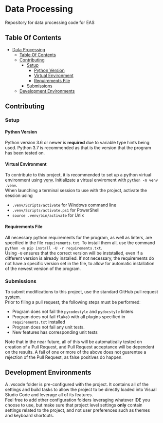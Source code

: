 # Data Processing

Repository for data processing code for EAS

## Table Of Contents

- [Data Processing](#data-processing)
  - [Table Of Contents](#table-of-contents)
  - [Contributing](#contributing)
    - [Setup](#setup)
      - [Python Version](#python-version)
      - [Virtual Environment](#virtual-environment)
      - [Requirements File](#requirements-file)
    - [Submissions](#submissions)
  - [Development Environments](#development-environments)

## Contributing

### Setup

#### Python Version

Python version 3.6 or newer is **required** due to variable type hints being used.
Python 3.7 is recommended as that is the version that the program has been tested on.

#### Virtual Environment

To contribute to this project, it is recommended to set up a python virtual environment using [venv](https://docs.python.org/3/library/venv.html).
Initializate a virtual enviroment with `python -m venv .venv`.\
When launching a terminal session to use with the project, activate the session using

- `.venv/Scripts/activate` for Windows command line
- `.venv/Scripts/activate.ps1` for PowerShell
- `source .venv/bin/activate` for Unix

#### Requirements File

All necessary python requirements for the program, as well as linters, are specified in the file `requirements.txt`. To install them all, use the command `python -m pip install -U -r requirements.txt`.\
Using `-U` ensures that the correct version will be inststalled, even if a different version is already installed.
If not necessary, the requirements do not have a specific version set in the file, to allow for automatic installation of the newest version of the program.

### Submissions

To submit modifications to this project, use the standard GitHub pull request system.\
Prior to filing a pull request, the following steps must be performed:

- Program does not fail the `pycodestyle` and `pydocstyle` linters
- Program does not fail `flake8` with all plugins specified in `requirements.txt` installed
- Program does not fail any unit tests.
- New features has corresponding unit tests

Note that in the near future, all of this will be automatically tested on creation of a Pull Request, and Pull Request acceptance will be dependent on the results. A fail of one or more of the above does not guarentee a rejection of the Pull Request, as false positives do happen.

## Development Environments

A .vscode folder is pre-configured with the project. It contains all of the settings and build tasks to allow the project to be directly loaded into Visual Studio Code and leverage all of its features.\
Feel free to add other configuration folders leveraging whatever IDE you choose to use, but make sure that project level settings **only** contain settings related to the project, and not user preferences such as themes and keyboard shortcuts.
